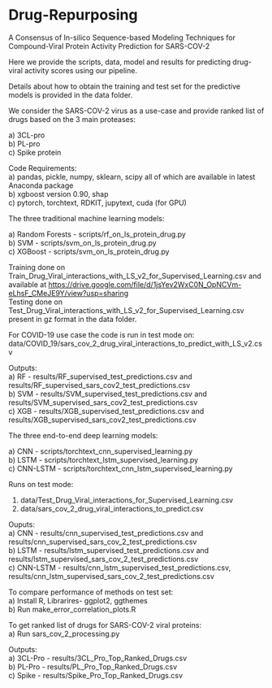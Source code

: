 # Drug-Repurposing
A Consensus of In-silico Sequence-based Modeling Techniques for Compound-Viral Protein Activity Prediction for SARS-COV-2  

Here we provide the scripts, data, model and results for predicting drug-viral activity scores using our pipeline.

Details about how to obtain the training and test set for the predictive models is provided in the data folder.

We consider the SARS-COV-2 virus as a use-case and provide ranked list of drugs based on the 3 main proteases:

a) 3CL-pro  
b) PL-pro  
c) Spike protein  


Code Requirements:  
a) pandas, pickle, numpy, sklearn, scipy all of which are available in latest Anaconda package  
b) xgboost version 0.90, shap   
c) pytorch, torchtext, RDKIT, jupytext, cuda (for GPU)  


The three traditional machine learning models:

a) Random Forests - scripts/rf_on_ls_protein_drug.py  
b) SVM - scripts/svm_on_ls_protein_drug.py  
c) XGBoost - scripts/svm_on_ls_protein_drug.py

Training done on Train_Drug_Viral_interactions_with_LS_v2_for_Supervised_Learning.csv and available at https://drive.google.com/file/d/1jsYev2WxC0N_OpNCVm-eLhsF_CMeJE9Y/view?usp=sharing  
Testing done on Test_Drug_Viral_interactions_with_LS_v2_for_Supervised_Learning.csv present in gz format in the data folder.

For COVID-19 use case the code is run in test mode on: data/COVID_19/sars_cov_2_drug_viral_interactions_to_predict_with_LS_v2.csv  

Outputs:  
a) RF - results/RF_supervised_test_predictions.csv and results/RF_supervised_sars_cov2_test_predictions.csv  
b) SVM - results/SVM_supervised_test_predictions.csv and results/SVM_supervised_sars_cov2_test_predictions.csv  
c) XGB - results/XGB_supervised_test_predictions.csv and results/XGB_supervised_sars_cov2_test_predictions.csv   


The three end-to-end deep learning models:  

a) CNN - scripts/torchtext_cnn_supervised_learning.py  
b) LSTM - scripts/torchtext_lstm_supervised_learning.py  
c) CNN-LSTM - scripts/torchtext_cnn_lstm_supervised_learning.py  

Runs on test mode:  
1. data/Test_Drug_Viral_interactions_for_Supervised_Learning.csv  
2. data/sars_cov_2_drug_viral_interactions_to_predict.csv

Ouputs:  
a) CNN - results/cnn_supervised_test_predictions.csv and results/cnn_supervised_sars_cov_2_test_predictions.csv  
b) LSTM - results/lstm_supervised_test_predictions.csv and results/lstm_supervised_sars_cov_2_test_predictions.csv  
c) CNN-LSTM - results/cnn_lstm_supervised_test_predictions.csv, results/cnn_lstm_supervised_sars_cov_2_test_predictions.csv

To compare performance of methods on test set:  
a) Install R, Librarires- ggplot2, ggthemes  
b) Run make_error_correlation_plots.R  


To get ranked list of drugs for SARS-COV-2 viral proteins:   
a) Run sars_cov_2_processing.py

Outputs:  
a) 3CL-Pro - results/3CL_Pro_Top_Ranked_Drugs.csv  
b) PL-Pro - results/PL_Pro_Top_Ranked_Drugs.csv  
c) Spike  - results/Spike_Pro_Top_Ranked_Drugs.csv  

